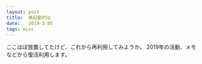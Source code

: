 ```yaml
---
layout: post
title:  再起動的な
date:   2019-3-05
tags: misc
---
```

ここほぼ放置してたけど、これから再利用してみようか。
2019年の活動、メモなどから復活利用します。

